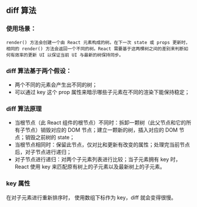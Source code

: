 ## diff 算法
### 使用场景：
	render() 方法会创建一个由 React 元素构成的树。在下一次 state 或 props 更新时，相同的 render() 方法会返回一个不同的树。React 需要基于这两棵树之间的差别来判断如何有效率的更新 UI 以保证当前 UI 与最新的树保持同步。
### diff 算法基于两个假设：
- 两个不同的元素会产生出不同的树；
- 可以通过 key 这个 prop 属性来暗示哪些子元素在不同的渲染下能保持稳定；
### diff 算法原理
- 当根节点（此 React 组件的根节点）不同时：拆卸一颗树（此父节点和它的所有子节点）销毁对应的 DOM 节点；建立一颗新的树，插入对应的 DOM 节点；销毁之前树的 state；
- 当根节点相同时：保留此节点，仅对比和更新有改变的属性；处理完当前节点后，对子节点进行递归；
- 对子节点进行递归：对两个子元素列表进行比较；当子元素拥有 key 时，React 使用 key 来匹配原有树上的子元素以及最新树上的子元素。
### key 属性
在对子元素进行重新排序时， 使用数组下标作为 key，diff 就会变得很慢。
